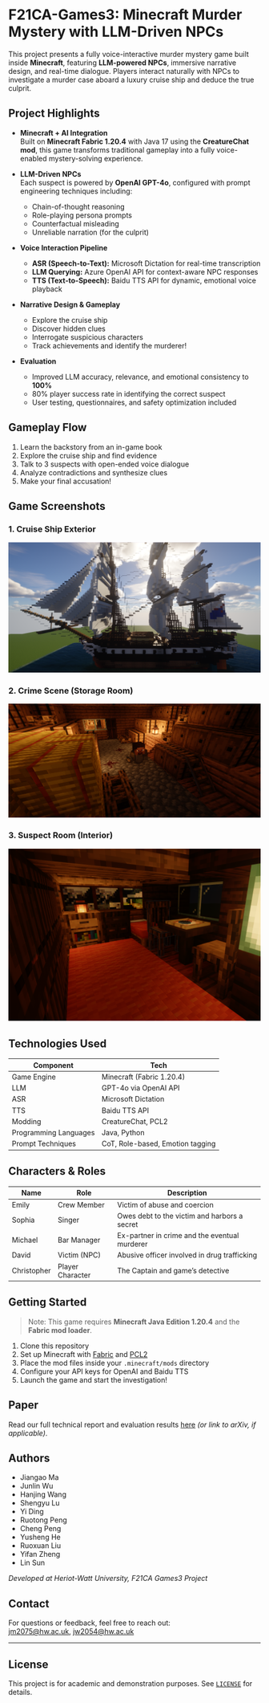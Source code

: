 # F21CA-Games3: Minecraft Murder Mystery with LLM-Driven NPCs

This project presents a fully voice-interactive murder mystery game built inside **Minecraft**, featuring **LLM-powered NPCs**, immersive narrative design, and real-time dialogue. Players interact naturally with NPCs to investigate a murder case aboard a luxury cruise ship and deduce the true culprit.

## Project Highlights

- **Minecraft + AI Integration**  
  Built on **Minecraft Fabric 1.20.4** with Java 17 using the **CreatureChat mod**, this game transforms traditional gameplay into a fully voice-enabled mystery-solving experience.

- **LLM-Driven NPCs**  
  Each suspect is powered by **OpenAI GPT-4o**, configured with prompt engineering techniques including:
  - Chain-of-thought reasoning
  - Role-playing persona prompts
  - Counterfactual misleading
  - Unreliable narration (for the culprit)

- **Voice Interaction Pipeline**
  - **ASR (Speech-to-Text):** Microsoft Dictation for real-time transcription
  - **LLM Querying:** Azure OpenAI API for context-aware NPC responses
  - **TTS (Text-to-Speech):** Baidu TTS API for dynamic, emotional voice playback

- **Narrative Design & Gameplay**
  - Explore the cruise ship
  - Discover hidden clues
  - Interrogate suspicious characters
  - Track achievements and identify the murderer!

- **Evaluation**
  - Improved LLM accuracy, relevance, and emotional consistency to **100%**
  - 80% player success rate in identifying the correct suspect
  - User testing, questionnaires, and safety optimization included

## Gameplay Flow

1. Learn the backstory from an in-game book
2. Explore the cruise ship and find evidence
3. Talk to 3 suspects with open-ended voice dialogue
4. Analyze contradictions and synthesize clues
5. Make your final accusation!

## Game Screenshots

### 1. Cruise Ship Exterior
![Ship](assets/Ship.png)

### 2. Crime Scene (Storage Room)
![Crime Scene](assets/crime_scene.png)

### 3. Suspect Room (Interior)
![Room](assets/room.png)

## Technologies Used

| Component | Tech |
|----------|------|
| Game Engine | Minecraft (Fabric 1.20.4) |
| LLM | GPT-4o via OpenAI API |
| ASR | Microsoft Dictation |
| TTS | Baidu TTS API |
| Modding | CreatureChat, PCL2 |
| Programming Languages | Java, Python |
| Prompt Techniques | CoT, Role-based, Emotion tagging |

## Characters & Roles

| Name      | Role             | Description |
|-----------|------------------|-------------|
| Emily     | Crew Member      | Victim of abuse and coercion |
| Sophia    | Singer           | Owes debt to the victim and harbors a secret |
| Michael   | Bar Manager      | Ex-partner in crime and the eventual murderer |
| David     | Victim (NPC)     | Abusive officer involved in drug trafficking |
| Christopher | Player Character | The Captain and game’s detective |

## Getting Started

> Note: This game requires **Minecraft Java Edition 1.20.4** and the **Fabric mod loader**.

1. Clone this repository
2. Set up Minecraft with [Fabric](https://fabricmc.net/) and [PCL2](https://github.com/HexoMod/PCL2)
3. Place the mod files inside your `.minecraft/mods` directory
4. Configure your API keys for OpenAI and Baidu TTS
5. Launch the game and start the investigation!

## Paper

Read our full technical report and evaluation results [here](./docs/minecraft_llm_npc_report.pdf) *(or link to arXiv, if applicable)*.

## Authors

- Jiangao Ma  
- Junlin Wu  
- Hanjing Wang  
- Shengyu Lu  
- Yi Ding  
- Ruotong Peng  
- Cheng Peng  
- Yusheng He  
- Ruoxuan Liu  
- Yifan Zheng  
- Lin Sun  

*Developed at Heriot-Watt University, F21CA Games3 Project*

## Contact

For questions or feedback, feel free to reach out:  
jm2075@hw.ac.uk, jw2054@hw.ac.uk

---

## License

This project is for academic and demonstration purposes. See [`LICENSE`](./LICENSE) for details.
